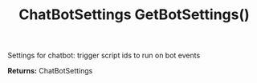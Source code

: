 ﻿---
uid: crmscript_ref_NSChatTopicEntity_GetBotSettings
title: ChatBotSettings GetBotSettings()
intellisense: NSChatTopicEntity.GetBotSettings
keywords: NSChatTopicEntity, GetBotSettings
so.topic: reference
---

Settings for chatbot: trigger script ids to run on bot events

**Returns:** ChatBotSettings


